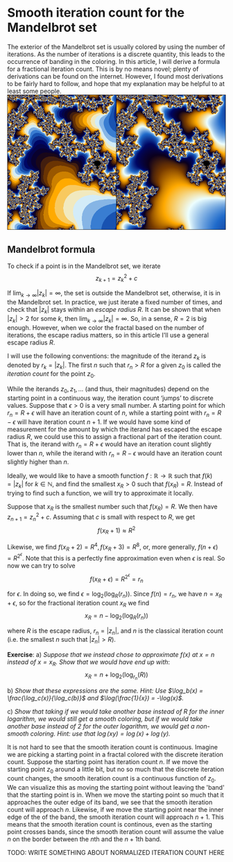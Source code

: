 # Smooth iteration count for the Mandelbrot set

The exterior of the Mandelbrot set is usually colored by using the number of iterations. As the number of iterations is a discrete quantity, this leads to the occurrence of banding in the coloring. In this article, I will derive a formula for a fractional iteration count. This is by no means novel; plenty of derivations can be found on the internet. However, I found most derivations to be fairly hard to follow, and hope that my explanation may be helpful to at least some people.
![Comparison of the classical iteration count with the smooth iteration count](images/comparison.png "Comparison of the classical iteration count with the smooth iteration count")


## Mandelbrot formula

To check if a point is in the Mandelbrot set, we iterate
$$z_{k + 1} = z_k^2 + c$$

If $\lim_{k \rightarrow \infty} |z_k| = \infty$, the set is outside the Mandelbrot set, otherwise, it is in the Mandelbrot set. In practice, we just iterate a fixed number of times, and check that $|z_k|$ stays within an *escape radius* $R$. It can be shown that when $|z_k| > 2$ for some $k$, then $\lim_{k \rightarrow \infty} |z_k| = \infty$. So, in a sense, $R = 2$ is big enough. However, when we color the fractal based on the number of iterations, the escape radius matters, so in this article I'll use a general escape radius $R$.

I will use the following conventions: the magnitude of the iterand $z_k$ is denoted by $r_k = |z_k|$. The first $n$ such that $r_n > R$ for a given $z_0$ is called the *iteration count* for the point $z_0$.

While the iterands $z_0, z_1, ...$ (and thus, their magnitudes) depend on the starting point in a continuous way, the iteration count ‘jumps’ to discrete values. Suppose that $\epsilon > 0$ is a very small number. A starting point for which $r_n = R + \epsilon$ will have an iteration count of $n$, while a starting point with $r_n = R - \epsilon$ will have iteration count $n + 1$. If we would have some kind of measurement for the amount by which the iterand has escaped the escape radius $R$, we could use this to assign a fractional part of the iteration count. That is, the iterand with $r_n = R + \epsilon$ would have an iteration count slightly lower than $n$, while the iterand with $r_n = R - \epsilon$ would have an iteration count slightly higher than $n$.

Ideally, we would like to have a smooth function $f : \mathbb{R} \rightarrow \mathbb{R}$ such that $f(k) = | z_k |$ for $k \in \mathbb{N}$, and find the smallest $x_R > 0$ such that $f(x_R) = R$. Instead of trying to find such a function, we will try to approximate it locally.

Suppose that $x_R$ is the smallest number such that $f(x_R) = R$. We then have $z_{n+1} = z_n^2 + c$. Assuming that $c$ is small with respect to $R$, we get
$$ f(x_R + 1) \approx R^2  $$

Likewise, we find $f(x_R + 2) = R^4, f(x_R + 3) = R^8$, or, more generally, $f(n + \epsilon) = R^{2^\epsilon}$. Note that this is a perfectly fine approximation even when $\epsilon$ is real. So now we can try to solve
$$ f(x_R + \epsilon) = R^{2^\epsilon} = r_n $$

for $\epsilon$. In doing so, we find $\epsilon = \log_2(\log_R(r_n))$. Since $f(n) = r_n$, we have $n = x_R + \epsilon$, so for the fractional iteration count $x_R$ we find
$$x_R = n - \log_2(\log_R(r_n))$$

where $R$ is the escape radius, $r_n = |z_n|$, and $n$ is the classical iteration count (i.e. the smallest $n$ such that $|z_n| > R$).

**Exercise**: a) *Suppose that we instead chose to approximate $f(x)$ at $x = n$ instead of $x = x_R$. Show that we would have end up with*:
$$ x_R = n + \log_2(\log_{r_n}(R)) $$

b) *Show that these expressions are the same. Hint: Use $\log_b(x) = \frac{\log_c(x)}{\log_c(b)}$ and $\log(\frac{1}{x}) = -\log(x)$.*

c) *Show that taking if we would take another base instead of $R$ for the inner logarithm, we would still get a smooth coloring, but if we would take another base instead of 2 for the outer logarithm, we would get a non-smooth coloring. Hint: use that $\log(xy) = \log(x) + \log(y)$.*

It is not hard to see that the smooth iteration count is continuous. Imagine we are picking a starting point in a fractal colored with the discrete iteration count. Suppose the starting point has iteration count $n$. If we move the starting point $z_0$ around a little bit, but no so much that the discrete iteration count changes, the smooth iteration count is a continuous function of $z_0$. We can visualize this as moving the starting point without leaving the 'band' that the starting point is in. When we move the starting point so much that it approaches the outer edge of its band, we see that the smooth iteration count will approach $n$. Likewise, if we move the starting point near the inner edge of the of the band, the smooth iteration count will approach $n + 1$. This means that the smooth iteration count is continous, even as the starting point crosses bands, since the smooth iteration count will assume the value $n$ on the border between the $n$th and the $n + 1$th band.

TODO: WRITE SOMETHING ABOUT NORMALIZED ITERATION COUNT HERE
